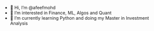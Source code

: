 - 👋 Hi, I’m @afeefmohd
- 👀 I’m interested in Finance, ML, Algos and Quant
- 🌱 I’m currently learning Python and doing my Master in Investment Analysis

<!---
afeefmohd/afeefmohd is a ✨ special ✨ repository because its `README.md` (this file) appears on your GitHub profile.
You can click the Preview link to take a look at your changes.
--->
